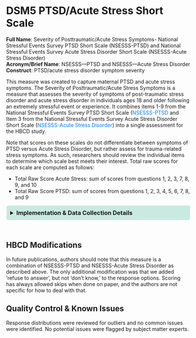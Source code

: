 # DSM5 PTSD/Acute Stress Short Scale
**Full Name**: Severity of Posttraumatic/Acute Stress Symptoms- National Stressful Events Survey PTSD Short Scale (NSESSS-PTSD) and National Stressful Events Survey Acute Stress Disorder Short Scale (NSESSS-Acute Stress Disorder)  
**Acronym/Brief Name**: NSESSS—PTSD and NSESSS—Acute Stress Disorder  
**Construct**: PTSD/acute stress disorder symptom severity  

This measure was created to capture maternal PTSD and acute stress symptoms. The Severity of Posttraumatic/Acute Stress Symptoms is a measure that assesses the severity of symptoms of post-traumatic stress disorder and acute stress disorder in individuals ages 18 and older following an extremely stressful event or experience. It combines items 1-9 from the National Stressful Events Survey PTSD Short Scale ([NSESSS-PTSD](https://www.psychiatry.org/File%20Library/Psychiatrists/Practice/DSM/APA_DSM5_Severity-of-Posttraumatic-Stress-Symptoms-Adult.pdf) and Item 3 from the National Stressful Events Survey Acute Stress Disorder Short Scale ([NSESSS-Acute Stress Disorder](https://www.psychiatry.org/File%20Library/Psychiatrists/Practice/DSM/APA_DSM5_Severity-of-Acute-Stress-Symptoms-Adult.pdf)) into a single assessment for the HBCD study. 

Note that scores on these scales do not differentiate between symptoms of PTSD versus Acute Stress Disorder, but rather assess for trauma-related stress symptoms. As such, researchers should review the individual items to determine which scale best meets their interest. Total raw scores for each scale are computed as follows:

- Total Raw Score Acute Stress: sum of scores from questions 1, 2, 3, 7, 8, 9, and 10
- Total Raw Score PTSD: sum of scores from questions 1, 2, 3, 4, 5, 6, 7, 8, and 9

<details>
<summary>Implementation & Data Collection Details</summary>
<ul>
<br>
<p><strong>Method of Administration</strong>: Self administered in person or remote <br />
<strong>REDCap Form Names</strong>: DSD5 Severity Acute Stress or PTSD <br />
<strong>Spanish Translation</strong>: Translated for HBCD by BURG <br />
<strong>Child Specific/Unspecific Form</strong>: Child Unspecific <br />
<strong>Respondant</strong>: Pregnant person/person who gave birth/primary caregiver <br />
<strong>Visits</strong>: Visits 1, 2, 3 <br />
<strong>Estimated length of time for completion</strong>: 3 min</p>
</details>
<br>

## HBCD Modifications
In future publications, authors should note that this measure is a combination of NSESSS-PTSD and NSESSS-Acute Stress Disorder as described above. The only additional modification was that we added ‘refuse to answer’, but not ‘don’t know,’ to the response options. Scoring has always allowed skips when done on paper, and the authors are not specific for how to deal with that.

## Quality Control & Known Issues 
Response distributions were reviewed for outliers and no common issues were identified. No potential issues were flagged by subject matter experts.


<!DOCTYPE html>
<html lang="en">
<head>
  <meta charset="UTF-8">
  <meta name="viewport" content="width=device-width, initial-scale=1.0">
  <title>REFERENCES</title>
  <style>
    .collapsible {
      background-color: #7cceb399;
      padding: 10px;
      margin: 10px 0;
      border-radius: 5px;
    }
    details {
      background-color: #7cceb366;
      padding: 10px;
      margin: 10px 1;
      border-radius: 5px;
    }
    summary {
      font-size: 16px;
      font-weight: bold;
      cursor: pointer;
    }
    a {
      color: #007BFF;
      text-decoration: none;
    }
  </style>
</html>